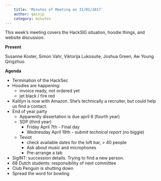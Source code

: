 ```yaml
---
    title: 'Minutes of Meeting on 31/01/2017'
    author: qaisjp
    category: minutes
---
```

This week’s meeting covers the HackSIG situation, hoodie things, and website discussion.

**Present**

Susanne Koster, Simon Vahr, Viktorija Lukosuite, Joshua Green, Aw Young Qingzhuo

**Agenda**

* Termination of the HackSec
* Hoodies are happening:
  * invoice ready, not ordered yet
  * jet black / fire red
* Kaitlyn is now with Amazon. She’s technically a recruiter, but could help us find a contact.
* End of year party
  * Apparently dissertation is due april 6 (fourth year)
  * SDP (third year)
    * Friday April 7th - Final day
    * Wednesday April 19th - *submit technical report* (no biggie)
  * Teviot 
    * check available dates for the loft bar, > 40 people
    * Ask about music and microphones
    * Pre-arrange a tab
* SigINT: succession details. Trying to find a new person.
* 68 Dutch students: responsibility of next committee
* Club Penguin is shutting down
* Spread the word for bowling
